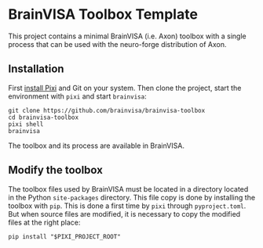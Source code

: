 # BrainVISA Toolbox Template

This project contains a minimal BrainVISA (i.e. Axon) toolbox with a single process that can be used with the neuro-forge distribution of Axon.

## Installation

First [install Pixi](https://pixi.sh) and Git on your system.
Then clone the project, start the environment with `pixi` and start `brainvisa`:
```
git clone https://github.com/brainvisa/brainvisa-toolbox
cd brainvisa-toolbox
pixi shell
brainvisa
```

The toolbox and its process are available in BrainVISA.

## Modify the toolbox

The toolbox files used by BrainVISA must be located in a directory located in the Python `site-packages` directory. This file copy is done by installing the toolbox with `pip`. This is done a first time by `pixi` through `pyproject.toml`. But when source files are modified, it is necessary to copy the modified files at the right place:
```
pip install "$PIXI_PROJECT_ROOT"
```
